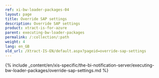 ```yaml
---
ref: xi-bw-loader-packages-04
layout: page
title: Override SAP settings
description: Override SAP settings
product: xtract-is-for-azure
parent: executing-bw-loader-packages
permalink: /:collection/:path
weight: 4
lang: en_GB
old_url: /Xtract-IS-EN/default.aspx?pageid=override-sap-settings
---
```

{% include _content/en/xis-specific/the-bi-notification-server/executing-bw-loader-packages/override-sap-settings.md %}
